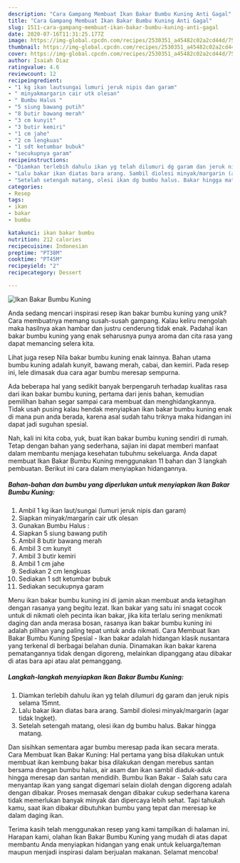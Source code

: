 ```yaml
---
description: "Cara Gampang Membuat Ikan Bakar Bumbu Kuning Anti Gagal"
title: "Cara Gampang Membuat Ikan Bakar Bumbu Kuning Anti Gagal"
slug: 1511-cara-gampang-membuat-ikan-bakar-bumbu-kuning-anti-gagal
date: 2020-07-16T11:31:25.177Z
image: https://img-global.cpcdn.com/recipes/2530351_a45482c02a2cd44d/751x532cq70/ikan-bakar-bumbu-kuning-foto-resep-utama.jpg
thumbnail: https://img-global.cpcdn.com/recipes/2530351_a45482c02a2cd44d/751x532cq70/ikan-bakar-bumbu-kuning-foto-resep-utama.jpg
cover: https://img-global.cpcdn.com/recipes/2530351_a45482c02a2cd44d/751x532cq70/ikan-bakar-bumbu-kuning-foto-resep-utama.jpg
author: Isaiah Diaz
ratingvalue: 4.6
reviewcount: 12
recipeingredient:
- "1 kg ikan lautsungai lumuri jeruk nipis dan garam"
- " minyakmargarin cair utk olesan"
- " Bumbu Halus "
- "5 siung bawang putih"
- "8 butir bawang merah"
- "3 cm kunyit"
- "3 butir kemiri"
- "1 cm jahe"
- "2 cm lengkuas"
- "1 sdt ketumbar bubuk"
- "secukupnya garam"
recipeinstructions:
- "Diamkan terlebih dahulu ikan yg telah dilumuri dg garam dan jeruk nipis selama 15mnt."
- "Lalu bakar ikan diatas bara arang. Sambil diolesi minyak/margarin (agar tidak lngket)."
- "Setelah setengah matang, olesi ikan dg bumbu halus. Bakar hingga matang."
categories:
- Resep
tags:
- ikan
- bakar
- bumbu

katakunci: ikan bakar bumbu 
nutrition: 212 calories
recipecuisine: Indonesian
preptime: "PT38M"
cooktime: "PT45M"
recipeyield: "2"
recipecategory: Dessert

---
```



![Ikan Bakar Bumbu Kuning](https://img-global.cpcdn.com/recipes/2530351_a45482c02a2cd44d/751x532cq70/ikan-bakar-bumbu-kuning-foto-resep-utama.jpg)

Anda sedang mencari inspirasi resep ikan bakar bumbu kuning yang unik? Cara membuatnya memang susah-susah gampang. Kalau keliru mengolah maka hasilnya akan hambar dan justru cenderung tidak enak. Padahal ikan bakar bumbu kuning yang enak seharusnya punya aroma dan cita rasa yang dapat memancing selera kita.

Lihat juga resep Nila bakar bumbu kuning enak lainnya. Bahan utama bumbu kuning adalah kunyit, bawang merah, cabai, dan kemiri. Pada resep ini, lele dimasak dua cara agar bumbu meresap sempurna.

Ada beberapa hal yang sedikit banyak berpengaruh terhadap kualitas rasa dari ikan bakar bumbu kuning, pertama dari jenis bahan, kemudian pemilihan bahan segar sampai cara membuat dan menghidangkannya. Tidak usah pusing kalau hendak menyiapkan ikan bakar bumbu kuning enak di mana pun anda berada, karena asal sudah tahu triknya maka hidangan ini dapat jadi suguhan spesial.


Nah, kali ini kita coba, yuk, buat ikan bakar bumbu kuning sendiri di rumah. Tetap dengan bahan yang sederhana, sajian ini dapat memberi manfaat dalam membantu menjaga kesehatan tubuhmu sekeluarga. Anda dapat membuat Ikan Bakar Bumbu Kuning menggunakan 11 bahan dan 3 langkah pembuatan. Berikut ini cara dalam menyiapkan hidangannya.

<!--inarticleads1-->

##### Bahan-bahan dan bumbu yang diperlukan untuk menyiapkan Ikan Bakar Bumbu Kuning:

1. Ambil 1 kg ikan laut/sungai (lumuri jeruk nipis dan garam)
1. Siapkan  minyak/margarin cair utk olesan
1. Gunakan  Bumbu Halus :
1. Siapkan 5 siung bawang putih
1. Ambil 8 butir bawang merah
1. Ambil 3 cm kunyit
1. Ambil 3 butir kemiri
1. Ambil 1 cm jahe
1. Sediakan 2 cm lengkuas
1. Sediakan 1 sdt ketumbar bubuk
1. Sediakan secukupnya garam


Menu ikan bakar bumbu kuning ini di jamin akan membuat anda ketagihan dengan rasanya yang begitu lezat. Ikan bakar yang satu ini snagat cocok untuk di nikmati oleh pecinta ikan bakar, jika kita terlalu sering menikmati daging dan anda merasa bosan, rasanya ikan bakar bumbu kuning ini adalah pilihan yang paling tepat untuk anda nikmati. Cara Membuat Ikan Bakar Bumbu Kuning Spesial - Ikan bakar adalah hidangan klasik nusantara yang terkenal di berbagai belahan dunia. Dinamakan ikan bakar karena pematangannya tidak dengan digoreng, melainkan dipanggang atau dibakar di atas bara api atau alat pemanggang. 

<!--inarticleads2-->

##### Langkah-langkah menyiapkan Ikan Bakar Bumbu Kuning:

1. Diamkan terlebih dahulu ikan yg telah dilumuri dg garam dan jeruk nipis selama 15mnt.
1. Lalu bakar ikan diatas bara arang. Sambil diolesi minyak/margarin (agar tidak lngket).
1. Setelah setengah matang, olesi ikan dg bumbu halus. Bakar hingga matang.


Dan sisihkan sementara agar bumbu meresap pada ikan secara merata. Cara Membuat Ikan Bakar Kuning: Hal pertama yang bisa dilakukan untuk membuat ikan kembung bakar bisa dilakukan dengan merebus santan bersama dnegan bumbu halus, air asam dan ikan sambil diaduk-aduk hingga meresap dan santan mendidih. Bumbu Ikan Bakar - Salah satu cara menyantap ikan yang sangat digemari selain diolah dengan digoreng adalah dengan dibakar. Proses memasak dengan dibakar cukup sederhana karena tidak memerlukan banyak minyak dan dipercaya lebih sehat. Tapi tahukah kamu, saat ikan dibakar dibutuhkan bumbu yang tepat dan meresap ke dalam daging ikan. 

Terima kasih telah menggunakan resep yang kami tampilkan di halaman ini. Harapan kami, olahan Ikan Bakar Bumbu Kuning yang mudah di atas dapat membantu Anda menyiapkan hidangan yang enak untuk keluarga/teman maupun menjadi inspirasi dalam berjualan makanan. Selamat mencoba!

